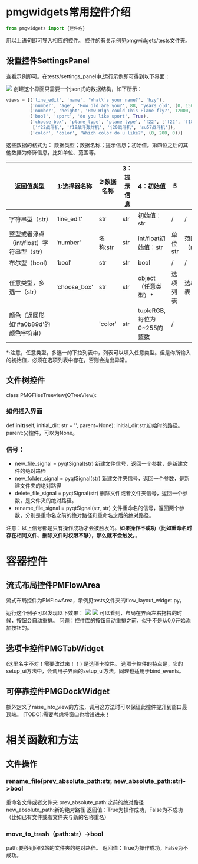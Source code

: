 # pmgwidgets常用控件介绍
``` python
from pmgwidgets import {控件名}
```
用以上语句即可导入相应的控件。
控件的有关示例见pmgwidgets/tests文件夹。
## 设置控件SettingsPanel
查看示例即可。在tests/settings_panel中,运行示例即可得到以下界面：

![](pmgwidgets/doc_figures/settings_panel.png)
创建这个界面只需要一个json式的数据结构，如下所示：
```python
views = [('line_edit', 'name', 'What\'s your name?', 'hzy'),
         ('number', 'age', 'How old are you?', 88, 'years old', (0, 150)),
         ('number', 'height', 'How High could This Plane fly?', 12000, 'm', (10, 20000)),
         ('bool', 'sport', 'do you like sport', True),
         ('choose_box', 'plane_type', 'plane type', 'f22', ['f22', 'f18', 'j20', 'su57'],
          ['f22战斗机', 'f18战斗轰炸机', 'j20战斗机', 'su57战斗机']),
         ('color', 'color', 'Which color do u like?', (0, 200, 0))]
```
这些数据的格式为：
数据类型；数据名称；提示信息；初始值。第四位之后的其他数据为修饰信息，比如单位、范围等。

| 返回值类型                               | 1:选择器名称 | 2:数据名称 | 3：提示信息 | 4：初始值                  | 5        | 6               |
| ---------------------------------------- | ------------ | ---------- | ----------- | -------------------------- | -------- | --------------- |
| 字符串型（str）                          | 'line_edit'  | str        | str         | 初始值：str                | /        | /               |
| 整型或者浮点（int/float）字符串型（str） | 'number'     | 名称:str   | str         | int/float初始值：str       | 单位str  | 范围（min,max） |
| 布尔型（bool）                           | 'bool'       | str        | str         | bool                       | /        | /               |
| 任意类型，多选一（str）                  | 'choose_box' | str        | str         | object（任意类型）*        | 选项列表 | 选项文本列表    |
| 颜色（返回形如'#a0b89d'的颜色字符串）    |              | 'color'    | str         | tupleRGB,每位为0~255的整数 | /        |                 |
*:注意，任意类型，多选一的下拉列表中，列表可以填入任意类型。但是你所输入的初始值，必须在选项列表中存在，否则会抛出异常。

## 文件树控件
class PMGFilesTreeview(QTreeView):
### 如何插入界面
def __init__(self, initial_dir: str = '', parent=None):
initial_dir:str,初始时的路径。
parent:父控件，可以为None。
### 信号：
 - new_file_signal = pyqtSignal(str)
 新建文件信号，返回一个参数，是新建文件的绝对路径
 - new_folder_signal = pyqtSignal(str)
 新建文件夹信号，返回一个参数，是新建文件夹的绝对路径
 - delete_file_signal = pyqtSignal(str)
 删除文件或者文件夹信号，返回一个参数，是文件夹的绝对路径。
 - rename_file_signal = pyqtSignal(str, str)
 文件重命名的信号，返回两个参数，分别是重命名之前的绝对路径和重命名之后的绝对路径。

 注意：以上信号都是只有操作成功才会被触发的。**如果操作不成功（比如重命名时存在相同文件、删除文件时权限不够），那么就不会触发。**。


# 容器控件
## 流式布局控件PMFlowArea

流式布局控件为PMFlowArea，示例见tests文件夹的flow_layout_widget.py。

运行这个例子可以发现以下效果：
![](pmgwidgets/doc_figures/pmflowarea_1.png)
![](pmgwidgets/doc_figures/pmflowarea_2.png)
可以看到，布局在界面左右拖拽的时候，按钮会自动重排。
问题：控件库的按钮自动重排之前，似乎不是从0,0开始添加按钮的。
## 选项卡控件PMGTabWidget
(这里名字不对！需要改过来！！)
是选项卡控件。
选项卡控件的特点是，它的setup_ui方法中，会调用子界面的setup_ui方法。同理也适用于bind_events。
## 可停靠控件PMGDockWidget
额外定义了raise_into_view的方法，调用这方法时可以保证此控件提升到窗口最顶端。
[TODO]:需要考虑将窗口也增设进来！

# 相关函数和方法
## 文件操作
### rename_file(prev_absolute_path:str, new_absolute_path:str)->bool
重命名文件或者文件夹
prev_absolute_path:之前的绝对路径
new_absolute_path:新的绝对路径
返回值：True为操作成功，False为不成功（比如已有文件或者文件夹与新的名称重名）
### move_to_trash（path:str）->bool
path:要移到回收站的文件夹的绝对路径。
返回值：True为操作成功，False为不成功。
